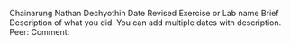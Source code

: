 Chainarung Nathan Dechyothin
Date Revised
Exercise or Lab name
Brief Description of what you did.
You can add multiple dates with description.
Peer:
Comment:
